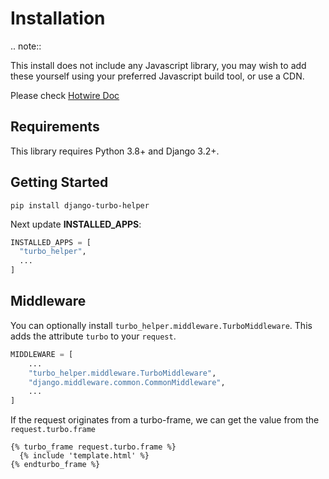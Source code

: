 # Installation

.. note::

   This install does not include any Javascript library, you may wish to add these yourself using your preferred Javascript build tool, or use a CDN.

   Please check [Hotwire Doc](https://turbo.hotwired.dev/handbook/installing)

## Requirements

This library requires Python 3.8+ and Django 3.2+.

## Getting Started

```shell
pip install django-turbo-helper
```

Next update **INSTALLED_APPS**:

```python
INSTALLED_APPS = [
  "turbo_helper",
  ...
]
```

## Middleware

You can optionally install `turbo_helper.middleware.TurboMiddleware`. This adds the attribute `turbo` to your `request`.

```python
MIDDLEWARE = [
    ...
    "turbo_helper.middleware.TurboMiddleware",
    "django.middleware.common.CommonMiddleware",
    ...
]
```

If the request originates from a turbo-frame, we can get the value from the `request.turbo.frame`

```django
{% turbo_frame request.turbo.frame %}
  {% include 'template.html' %}
{% endturbo_frame %}
```

